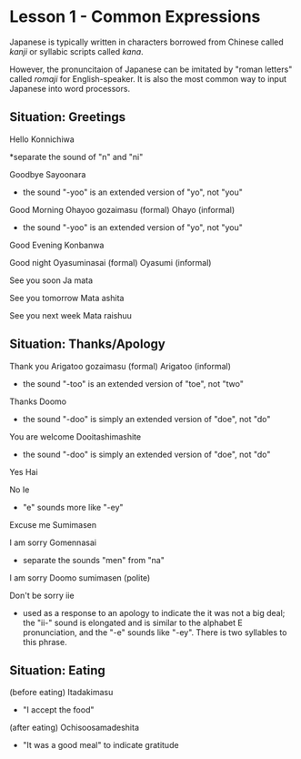 # Lesson 1 - Common Expressions
Japanese is typically written in characters borrowed from Chinese called *kanji* or syllabic scripts called *kana*.

However, the pronuncitaion of Japanese can be imitated by "roman letters" called *romaji* for English-speaker. It is also the most common way to input Japanese into word processors. 

## Situation: Greetings
Hello			Konnichiwa	

*separate the sound of "n" and "ni"

Goodbye				Sayoonara
* the sound "-yoo" is an extended version of "yo", not "you" 

Good Morning		Ohayoo gozaimasu (formal)		Ohayo (informal)
* the sound "-yoo" is an extended version of "yo", not "you" 

Good Evening		Konbanwa

Good night			Oyasuminasai (formal)		Oyasumi (informal)

See you soon 		Ja mata

See you tomorrow	Mata ashita

See you next week	Mata raishuu


## Situation: Thanks/Apology
Thank you			Arigatoo gozaimasu (formal)		Arigatoo (informal)
* the sound "-too" is an extended version of "toe", not "two" 

Thanks				Doomo
* the sound "-doo" is simply an extended version of "doe", not "do"

You are welcome		Dooitashimashite
* the sound "-doo" is simply an extended version of "doe", not "do"

Yes				Hai

No 				Ie
* "e" sounds more like "-ey"

Excuse me		Sumimasen

I am sorry		Gomennasai
* separate the sounds "men" from "na"

I am sorry		Doomo sumimasen (polite)		

Don't be sorry	iie
* used as a response to an apology to indicate the it was not a big deal; the "ii-" sound is elongated and is similar to the alphabet E pronunciation, and the "-e" sounds like "-ey". There is two syllables to this phrase.

## Situation: Eating
(before eating)		Itadakimasu
* "I accept the food"

(after eating)		Ochisoosamadeshita
* "It was a good meal" to indicate gratitude
